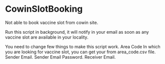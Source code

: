 # CowinSlotBooking

Not able to book vaccine slot from cowin site.

Run this script in background, it will notify in your email as soon as any vaccine slot are available in your locality.

You need to change few things to make this script work.
 Area Code In which you are looking for vaccine slot, you can get your from area_code.csv file.
 Sender Email.
 Sender Email Password.
 Receiver Email.
